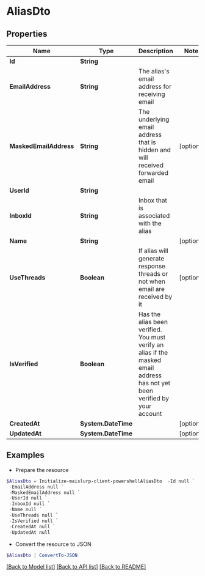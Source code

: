 # AliasDto
## Properties

Name | Type | Description | Notes
------------ | ------------- | ------------- | -------------
**Id** | **String** |  | 
**EmailAddress** | **String** | The alias&#39;s email address for receiving email | 
**MaskedEmailAddress** | **String** | The underlying email address that is hidden and will received forwarded email | [optional] 
**UserId** | **String** |  | 
**InboxId** | **String** | Inbox that is associated with the alias | 
**Name** | **String** |  | [optional] 
**UseThreads** | **Boolean** | If alias will generate response threads or not when email are received by it | [optional] 
**IsVerified** | **Boolean** | Has the alias been verified. You must verify an alias if the masked email address has not yet been verified by your account | 
**CreatedAt** | **System.DateTime** |  | [optional] 
**UpdatedAt** | **System.DateTime** |  | [optional] 

## Examples

- Prepare the resource
```powershell
$AliasDto = Initialize-maislurp-client-powershellAliasDto  -Id null `
 -EmailAddress null `
 -MaskedEmailAddress null `
 -UserId null `
 -InboxId null `
 -Name null `
 -UseThreads null `
 -IsVerified null `
 -CreatedAt null `
 -UpdatedAt null
```

- Convert the resource to JSON
```powershell
$AliasDto | ConvertTo-JSON
```

[[Back to Model list]](../README#documentation-for-models) [[Back to API list]](../README#documentation-for-api-endpoints) [[Back to README]](../README)

